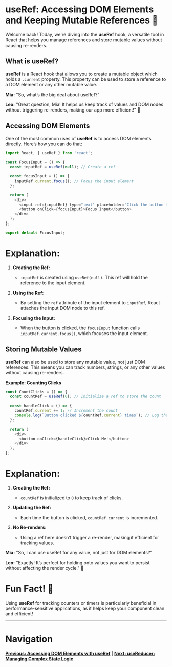 
# useRef: Accessing DOM Elements and Keeping Mutable References 🔗

Welcome back! Today, we're diving into the **useRef** hook, a versatile tool in React that helps you manage references and store mutable values without causing re-renders.

## What is useRef?

**useRef** is a React hook that allows you to create a mutable object which holds a `.current` property. This property can be used to store a reference to a DOM element or any other mutable value.

**Mia:** "So, what’s the big deal about useRef?"

**Leo:** "Great question, Mia! It helps us keep track of values and DOM nodes without triggering re-renders, making our app more efficient!" 🚀

## Accessing DOM Elements

One of the most common uses of **useRef** is to access DOM elements directly. Here’s how you can do that:

```javascript
import React, { useRef } from 'react';

const FocusInput = () => {
  const inputRef = useRef(null); // Create a ref

  const focusInput = () => {
    inputRef.current.focus(); // Focus the input element
  };

  return (
    <div>
      <input ref={inputRef} type="text" placeholder="Click the button to focus me!" />
      <button onClick={focusInput}>Focus Input</button>
    </div>
  );
};

export default FocusInput;
```

# Explanation:

1. **Creating the Ref:**
   - `inputRef` is created using `useRef(null)`. This ref will hold the reference to the input element.

2. **Using the Ref:**
   - By setting the `ref` attribute of the input element to `inputRef`, React attaches the input DOM node to this ref.

3. **Focusing the Input:**
   - When the button is clicked, the `focusInput` function calls `inputRef.current.focus()`, which focuses the input element.

## Storing Mutable Values

**useRef** can also be used to store any mutable value, not just DOM references. This means you can track numbers, strings, or any other values without causing re-renders.

**Example: Counting Clicks**

```javascript
const CountClicks = () => {
  const countRef = useRef(0); // Initialize a ref to store the count

  const handleClick = () => {
    countRef.current += 1; // Increment the count
    console.log(`Button clicked ${countRef.current} times`); // Log the current count
  };

  return (
    <div>
      <button onClick={handleClick}>Click Me!</button>
    </div>
  );
};
```

# Explanation:

1. **Creating the Ref:**
   - `countRef` is initialized to `0` to keep track of clicks.

2. **Updating the Ref:**
   - Each time the button is clicked, `countRef.current` is incremented.

3. **No Re-renders:**
   - Using a ref here doesn’t trigger a re-render, making it efficient for tracking values.

**Mia:** "So, I can use useRef for any value, not just for DOM elements?"

**Leo:** "Exactly! It’s perfect for holding onto values you want to persist without affecting the render cycle." 🎉

# Fun Fact! 🎉

Using **useRef** for tracking counters or timers is particularly beneficial in performance-sensitive applications, as it helps keep your component clean and efficient!

---

# Navigation

**[Previous: Accessing DOM Elements with useRef](22.%20useRef.md)** | **[Next: useReducer: Managing Complex State Logic](23.%20useReducer.md)**
